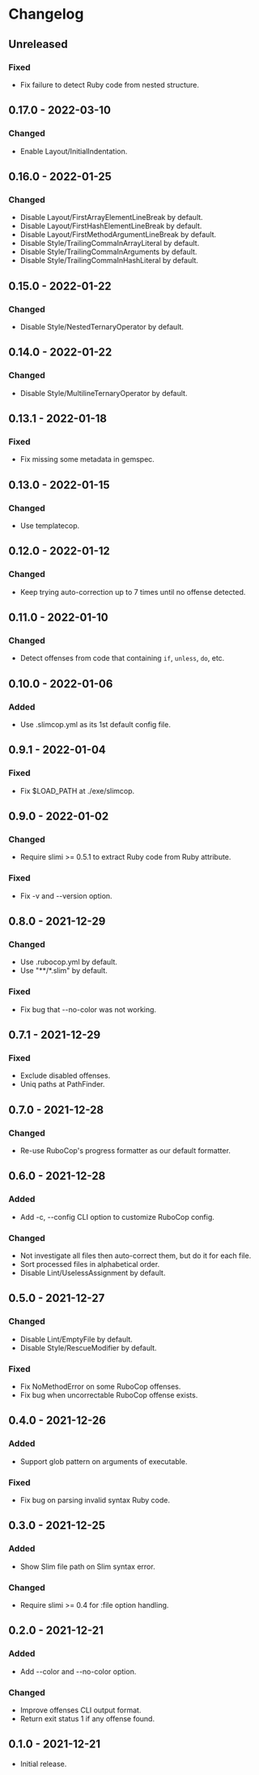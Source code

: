 # Changelog

## Unreleased

### Fixed

- Fix failure to detect Ruby code from nested structure.

## 0.17.0 - 2022-03-10

### Changed

- Enable Layout/InitialIndentation.

## 0.16.0 - 2022-01-25

### Changed

- Disable Layout/FirstArrayElementLineBreak by default.
- Disable Layout/FirstHashElementLineBreak by default.
- Disable Layout/FirstMethodArgumentLineBreak by default.
- Disable Style/TrailingCommaInArrayLiteral by default.
- Disable Style/TrailingCommaInArguments by default.
- Disable Style/TrailingCommaInHashLiteral by default.

## 0.15.0 - 2022-01-22

### Changed

- Disable Style/NestedTernaryOperator by default.

## 0.14.0 - 2022-01-22

### Changed

- Disable Style/MultilineTernaryOperator by default.

## 0.13.1 - 2022-01-18

### Fixed

- Fix missing some metadata in gemspec.

## 0.13.0 - 2022-01-15

### Changed

- Use templatecop.

## 0.12.0 - 2022-01-12

### Changed

- Keep trying auto-correction up to 7 times until no offense detected.

## 0.11.0 - 2022-01-10

### Changed

- Detect offenses from code that containing `if`, `unless`, `do`, etc.

## 0.10.0 - 2022-01-06

### Added

- Use .slimcop.yml as its 1st default config file.

## 0.9.1 - 2022-01-04

### Fixed

- Fix $LOAD_PATH at ./exe/slimcop.

## 0.9.0 - 2022-01-02

### Changed

- Require slimi >= 0.5.1 to extract Ruby code from Ruby attribute.

### Fixed

- Fix -v and --version option.

## 0.8.0 - 2021-12-29

### Changed

- Use .rubocop.yml by default.
- Use "**/*.slim" by default.

### Fixed

- Fix bug that --no-color was not working.

## 0.7.1 - 2021-12-29

### Fixed

- Exclude disabled offenses.
- Uniq paths at PathFinder.

## 0.7.0 - 2021-12-28

### Changed

- Re-use RuboCop's progress formatter as our default formatter.

## 0.6.0 - 2021-12-28

### Added

- Add -c, --config CLI option to customize RuboCop config.

### Changed

- Not investigate all files then auto-correct them, but do it for each file.
- Sort processed files in alphabetical order.
- Disable Lint/UselessAssignment by default.

## 0.5.0 - 2021-12-27

### Changed

- Disable Lint/EmptyFile by default.
- Disable Style/RescueModifier by default.

### Fixed

- Fix NoMethodError on some RuboCop offenses.
- Fix bug when uncorrectable RuboCop offense exists.

## 0.4.0 - 2021-12-26

### Added

- Support glob pattern on arguments of executable.

### Fixed

- Fix bug on parsing invalid syntax Ruby code.

## 0.3.0 - 2021-12-25

### Added

- Show Slim file path on Slim syntax error.

### Changed

- Require slimi >= 0.4 for :file option handling.

## 0.2.0 - 2021-12-21

### Added

- Add --color and --no-color option.

### Changed

- Improve offenses CLI output format.
- Return exit status 1 if any offense found.

## 0.1.0 - 2021-12-21

- Initial release.
